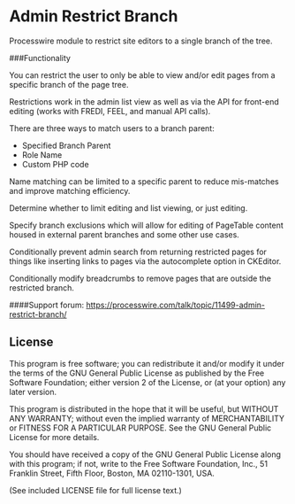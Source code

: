 Admin Restrict Branch
================

Processwire module to restrict site editors to a single branch of the tree.

###Functionality

You can restrict the user to only be able to view and/or edit pages from a specific branch of the page tree.

Restrictions work in the admin list view as well as via the API for front-end editing (works with FREDI, FEEL, and manual API calls).

There are three ways to match users to a branch parent:
* Specified Branch Parent
* Role Name
* Custom PHP code

Name matching can be limited to a specific parent to reduce mis-matches and improve matching efficiency.

Determine whether to limit editing and list viewing, or just editing.

Specify branch exclusions which will allow for editing of PageTable content housed in external parent branches and some other use cases.

Conditionally prevent admin search from returning restricted pages for things like inserting links to pages via the autocomplete option in CKEditor.

Conditionally modify breadcrumbs to remove pages that are outside the restricted branch.

####Support forum:
https://processwire.com/talk/topic/11499-admin-restrict-branch/

## License

This program is free software; you can redistribute it and/or
modify it under the terms of the GNU General Public License
as published by the Free Software Foundation; either version 2
of the License, or (at your option) any later version.

This program is distributed in the hope that it will be useful,
but WITHOUT ANY WARRANTY; without even the implied warranty of
MERCHANTABILITY or FITNESS FOR A PARTICULAR PURPOSE.  See the
GNU General Public License for more details.

You should have received a copy of the GNU General Public License
along with this program; if not, write to the Free Software
Foundation, Inc., 51 Franklin Street, Fifth Floor, Boston, MA  02110-1301, USA.

(See included LICENSE file for full license text.)
